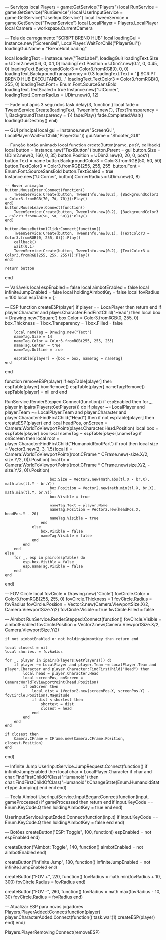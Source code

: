 -- Serviços
local Players = game:GetService("Players")
local RunService = game:GetService("RunService")
local UserInputService = game:GetService("UserInputService")
local TweenService = game:GetService("TweenService")
local LocalPlayer = Players.LocalPlayer
local Camera = workspace.CurrentCamera

-- Tela de carregamento "SCRIPT BRENO HUB"
local loadingGui = Instance.new("ScreenGui", LocalPlayer:WaitForChild("PlayerGui"))
loadingGui.Name = "BrenoHubLoading"

local loadingText = Instance.new("TextLabel", loadingGui)
loadingText.Size = UDim2.new(0.6, 0, 0.1, 0)
loadingText.Position = UDim2.new(0.2, 0, 0.45, 0)
loadingText.BackgroundColor3 = Color3.fromRGB(0, 0, 0)
loadingText.BackgroundTransparency = 0.3
loadingText.Text = "🔄 SCRIPT BRENO HUB EXECUTANDO..."
loadingText.TextColor3 = Color3.fromRGB(0, 255, 0)
loadingText.Font = Enum.Font.SourceSansBold
loadingText.TextScaled = true
Instance.new("UICorner", loadingText).CornerRadius = UDim.new(0, 12)

-- Fade out após 3 segundos
task.delay(3, function()
	local fade = TweenService:Create(loadingText, TweenInfo.new(1), {TextTransparency = 1, BackgroundTransparency = 1})
	fade:Play()
	fade.Completed:Wait()
	loadingGui:Destroy()
end)

-- GUI principal
local gui = Instance.new("ScreenGui", LocalPlayer:WaitForChild("PlayerGui"))
gui.Name = "Shooter_GUI"

-- Função botão animado
local function createButton(name, posY, callback)
	local button = Instance.new("TextButton")
	button.Parent = gui
	button.Size = UDim2.new(0, 160, 0, 35)
	button.Position = UDim2.new(0, 20, 0, posY)
	button.Text = name
	button.BackgroundColor3 = Color3.fromRGB(50, 50, 50)
	button.TextColor3 = Color3.fromRGB(255, 255, 255)
	button.Font = Enum.Font.SourceSansBold
	button.TextScaled = true
	Instance.new("UICorner", button).CornerRadius = UDim.new(0, 8)

	-- Hover animação
	button.MouseEnter:Connect(function()
		TweenService:Create(button, TweenInfo.new(0.2), {BackgroundColor3 = Color3.fromRGB(70, 70, 70)}):Play()
	end)
	button.MouseLeave:Connect(function()
		TweenService:Create(button, TweenInfo.new(0.2), {BackgroundColor3 = Color3.fromRGB(50, 50, 50)}):Play()
	end)

	button.MouseButton1Click:Connect(function()
		TweenService:Create(button, TweenInfo.new(0.1), {TextColor3 = Color3.fromRGB(0, 255, 0)}):Play()
		callback()
		wait(0.1)
		TweenService:Create(button, TweenInfo.new(0.2), {TextColor3 = Color3.fromRGB(255, 255, 255)}):Play()
	end)

	return button
end

-- Variáveis
local espEnabled = false
local aimbotEnabled = false
local infiniteJumpEnabled = false
local holdingAimbotKey = false
local fovRadius = 100
local espTable = {}

-- ESP
function createESP(player)
	if player == LocalPlayer then return end
	if player.Character and player.Character:FindFirstChild("Head") then
		local box = Drawing.new("Square")
		box.Color = Color3.fromRGB(0, 255, 0)
		box.Thickness = 1
		box.Transparency = 1
		box.Filled = false

		local nameTag = Drawing.new("Text")
		nameTag.Size = 14
		nameTag.Color = Color3.fromRGB(255, 255, 255)
		nameTag.Center = true
		nameTag.Outline = true

		espTable[player] = {box = box, nameTag = nameTag}
	end
end

function removeESP(player)
	if espTable[player] then
		espTable[player].box:Remove()
		espTable[player].nameTag:Remove()
		espTable[player] = nil
	end
end

RunService.RenderStepped:Connect(function()
	if espEnabled then
		for _, player in ipairs(Players:GetPlayers()) do
			if player ~= LocalPlayer and player.Team ~= LocalPlayer.Team and player.Character and player.Character:FindFirstChild("Head") then
				if not espTable[player] then createESP(player) end
				local headPos, onScreen = Camera:WorldToViewportPoint(player.Character.Head.Position)
				local box = espTable[player].box
				local nameTag = espTable[player].nameTag
				if onScreen then
					local root = player.Character:FindFirstChild("HumanoidRootPart")
					if root then
						local size = Vector3.new(2, 3, 1.5)
						local tl = Camera:WorldToViewportPoint((root.CFrame * CFrame.new(-size.X/2, size.Y/2, 0)).Position)
						local br = Camera:WorldToViewportPoint((root.CFrame * CFrame.new(size.X/2, -size.Y/2, 0)).Position)

						box.Size = Vector2.new(math.abs(tl.X - br.X), math.abs(tl.Y - br.Y))
						box.Position = Vector2.new(math.min(tl.X, br.X), math.min(tl.Y, br.Y))
						box.Visible = true

						nameTag.Text = player.Name
						nameTag.Position = Vector2.new(headPos.X, headPos.Y - 20)
						nameTag.Visible = true
					end
				else
					box.Visible = false
					nameTag.Visible = false
				end
			end
		end
	else
		for _, esp in pairs(espTable) do
			esp.box.Visible = false
			esp.nameTag.Visible = false
		end
	end
end)

-- FOV Circle
local fovCircle = Drawing.new("Circle")
fovCircle.Color = Color3.fromRGB(255, 255, 0)
fovCircle.Thickness = 1
fovCircle.Radius = fovRadius
fovCircle.Position = Vector2.new(Camera.ViewportSize.X/2, Camera.ViewportSize.Y/2)
fovCircle.Visible = true
fovCircle.Filled = false

-- Aimbot
RunService.RenderStepped:Connect(function()
	fovCircle.Visible = aimbotEnabled
	fovCircle.Position = Vector2.new(Camera.ViewportSize.X/2, Camera.ViewportSize.Y/2)

	if not aimbotEnabled or not holdingAimbotKey then return end

	local closest = nil
	local shortest = fovRadius

	for _, player in ipairs(Players:GetPlayers()) do
		if player ~= LocalPlayer and player.Team ~= LocalPlayer.Team and player.Character and player.Character:FindFirstChild("Head") then
			local head = player.Character.Head
			local screenPos, onScreen = Camera:WorldToViewportPoint(head.Position)
			if onScreen then
				local dist = (Vector2.new(screenPos.X, screenPos.Y) - fovCircle.Position).Magnitude
				if dist < shortest then
					shortest = dist
					closest = head
				end
			end
		end
	end

	if closest then
		Camera.CFrame = CFrame.new(Camera.CFrame.Position, closest.Position)
	end
end)

-- Infinite Jump
UserInputService.JumpRequest:Connect(function()
	if infiniteJumpEnabled then
		local char = LocalPlayer.Character
		if char and char:FindFirstChildOfClass("Humanoid") then
			char:FindFirstChildOfClass("Humanoid"):ChangeState(Enum.HumanoidStateType.Jumping)
		end
	end
end)

-- Tecla Aimbot
UserInputService.InputBegan:Connect(function(input, gameProcessed)
	if gameProcessed then return end
	if input.KeyCode == Enum.KeyCode.Q then
		holdingAimbotKey = true
	end
end)

UserInputService.InputEnded:Connect(function(input)
	if input.KeyCode == Enum.KeyCode.Q then
		holdingAimbotKey = false
	end
end)

-- Botões
createButton("ESP: Toggle", 100, function()
	espEnabled = not espEnabled
end)

createButton("Aimbot: Toggle", 140, function()
	aimbotEnabled = not aimbotEnabled
end)

createButton("Infinite Jump", 180, function()
	infiniteJumpEnabled = not infiniteJumpEnabled
end)

createButton("FOV +", 220, function()
	fovRadius = math.min(fovRadius + 10, 300)
	fovCircle.Radius = fovRadius
end)

createButton("FOV -", 260, function()
	fovRadius = math.max(fovRadius - 10, 30)
	fovCircle.Radius = fovRadius
end)

-- Atualizar ESP para novos jogadores
Players.PlayerAdded:Connect(function(player)
	player.CharacterAdded:Connect(function()
		task.wait(1)
		createESP(player)
	end)
end)

Players.PlayerRemoving:Connect(removeESP)
